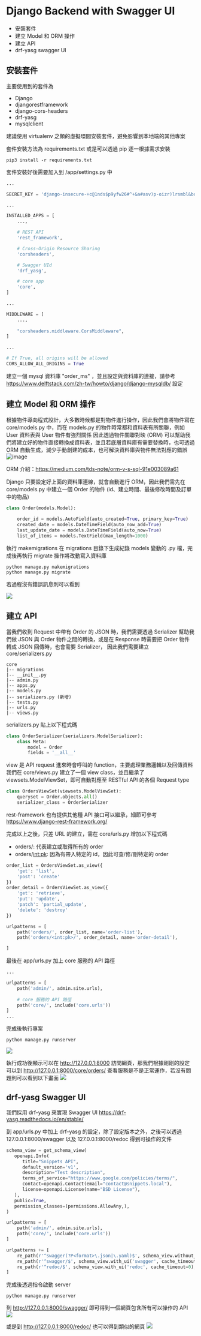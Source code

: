 # Django Backend with Swagger UI
- 安裝套件
- 建立 Model 和 ORM 操作
- 建立 API
- drf-yasg swagger UI


## 安裝套件
主要使用到的套件為
- Django
- djangorestframework
- django-cors-headers
- drf-yasg
- mysqlclient

建議使用 virtualenv 之類的虛擬環間安裝套件，避免影響到本地端的其他專案

套件安裝方法為 requirements.txt 或是可以透過 pip 逐一根據需求安裝
```
pip3 install -r requirements.txt
```

套件安裝好後需要加入到 /app/settings.py 中
```python
...

SECRET_KEY = 'django-insecure-+c@1nds$p9yfw26#^+&a#asv)p-oizr)lrsmbl&bow!#=!qd4y'

...

INSTALLED_APPS = [
    ...,

    # REST API
    'rest_framework',

    # Cross-Origin Resource Sharing
    'corsheaders',

    # Swagger UId
    'drf_yasg',

    # core app
    'core',
]

...

MIDDLEWARE = [
    ...,
    
    "corsheaders.middleware.CorsMiddleware",
]

...

# If True, all origins will be allowed
CORS_ALLOW_ALL_ORIGINS = True
```

建立一個 mysql 資料庫 "order_ms" ，並且設定與資料庫的連接，請參考 https://www.delftstack.com/zh-tw/howto/django/django-mysqldb/ 設定

## 建立 Model 和 ORM 操作
根據物件導向程式設計，大多數時候都是對物件進行操作，因此我們會將物件寫在 core/models.py 中，而在 models.py 的物件時常都和資料表有所關聯，例如 User 資料表與 User 物件有強烈關係
因此透過物件關聯對映 (ORM) 可以幫助我們將建立好的物件直接轉換成資料表，並且若底層資料庫有需要替換時，也可透過 ORM 自動生成，減少手動創建的成本，也可解決資料庫與物件無法對應的錯誤
![image](https://user-images.githubusercontent.com/22998999/185399594-7ab34333-b35a-4968-9947-61556b1142d0.png)

ORM 介紹：https://medium.com/tds-note/orm-v-s-sql-91e003089a61

Django 只要設定好上面的資料庫連線，就會自動進行 ORM，因此我們需先在 core/models.py 中建立一個 Order 的物件 (id、建立時間、最後修改時間及訂單中的物品)

```python
class Order(models.Model):
    
    order_id = models.AutoField(auto_created=True, primary_key=True)
    created_date = models.DateTimeField(auto_now_add=True)
    last_update_date = models.DateTimeField(auto_now=True)
    list_of_items = models.TextField(max_length=1000)
```

執行 makemigrations 在 migrations 目錄下生成紀錄 models 變動的 .py 檔，完成後再執行 migrate 操作將改動寫入資料庫
```shell
python manage.py makemigrations
python manage.py migrate
```

若過程沒有錯誤訊息則可以看到

![](https://i.imgur.com/7qbnspf.png)

## 建立 API

當我們收到 Request 中帶有 Order 的 JSON 時，我們需要透過 Serializer 幫助我們做 JSON 與 Order 物件之間的轉換，或是在 Response 時需要把 Order 物件轉成 JSON 回傳時，也會需要 Serializer，
因此我們需要建立 core/serializers.py
```
core
|-- migrations
|-- __init__.py
|-- admin.py
|-- apps.py
|-- models.py
|-- serializers.py (新增)
|-- tests.py
|-- urls.py
|-- views.py
```

serializers.py 貼上以下程式碼
```python
class OrderSerializer(serializers.ModelSerializer):
    class Meta:
        model = Order
        fields = '__all__'
```

view 是 API request 進來時會呼叫的 function，主要處理業務邏輯以及回傳資料
我們在 core/views.py 建立了一個 view class，並且繼承了 viewsets.ModelViewSet，即可自動對應至 RESTful API 的各個 Request type
```python
class OrdersViewSet(viewsets.ModelViewSet):
    queryset = Order.objects.all()
    serializer_class = OrderSerializer
```
rest-framework 也有提供其他種 API 接口可以繼承，細節可參考 https://www.django-rest-framework.org/

完成以上之後，只差 URL 的建立，需在 core/urls.py 增加以下程式碼
- orders/: 代表建立或取得所有的 order
- orders/<int:pk>: 因為有帶入特定的 id，因此可查/修/刪特定的 order
```python
order_list = OrdersViewSet.as_view({
    'get': 'list',
    'post': 'create'
})
order_detail = OrdersViewSet.as_view({
    'get': 'retrieve',
    'put': 'update',
    'patch': 'partial_update',
    'delete': 'destroy'
})

urlpatterns = [
    path('orders/', order_list, name='order-list'),
    path('orders/<int:pk>/', order_detail, name='order-detail'),

]
```

最後在 app/urls.py 加上 core 服務的 API 路徑
```python
...

urlpatterns = [
    path('admin/', admin.site.urls),
    
    # core 服務的 API 路徑
    path('core/', include('core.urls'))
]
...

```

完成後執行專案
```shell
python manage.py runserver
```
![](https://i.imgur.com/pDuHY2P.png)

執行成功後顯示可以在 http://127.0.0.1:8000 訪問網頁，那我們根據剛剛的設定可以到 http://127.0.0.1:8000/core/orders/ 查看服務是不是正常運作，若沒有問題則可以看到以下畫面
![](https://i.imgur.com/BvPj88Z.png)

## drf-yasg Swagger UI
我們採用 drf-yasg 來實現 Swagger UI https://drf-yasg.readthedocs.io/en/stable/

到 app/urls.py 中加上 drf-yasg 的設定，除了設定版本之外，之後可以透過 127.0.0.1:8000/swagger 以及 127.0.0.1:8000/redoc 得到可操作的文件
```python
schema_view = get_schema_view(
   openapi.Info(
      title="Snippets API",
      default_version='v1',
      description="Test description",
      terms_of_service="https://www.google.com/policies/terms/",
      contact=openapi.Contact(email="contact@snippets.local"),
      license=openapi.License(name="BSD License"),
   ),
   public=True,
   permission_classes=(permissions.AllowAny,),
)

urlpatterns = [
    path('admin/', admin.site.urls),
    path('core/', include('core.urls'))
]

urlpatterns += [
    re_path(r'^swagger(?P<format>\.json|\.yaml)$', schema_view.without_ui(cache_timeout=0), name='schema-json'),
    re_path(r'^swagger/$', schema_view.with_ui('swagger', cache_timeout=0), name='schema-swagger-ui'),
    re_path(r'^redoc/$', schema_view.with_ui('redoc', cache_timeout=0), name='schema-redoc'),
]

```

完成後透過指令啟動 server
```shell
python manage.py runserver
```

到 http://127.0.0.1:8000/swagger/ 即可得到一個網頁包含所有可以操作的 API
![](https://i.imgur.com/kMgyOe2.jpg)

或是到 http://127.0.0.1:8000/redoc/ 也可以得到類似的網頁
![](https://i.imgur.com/xBxQKlC.jpg)
